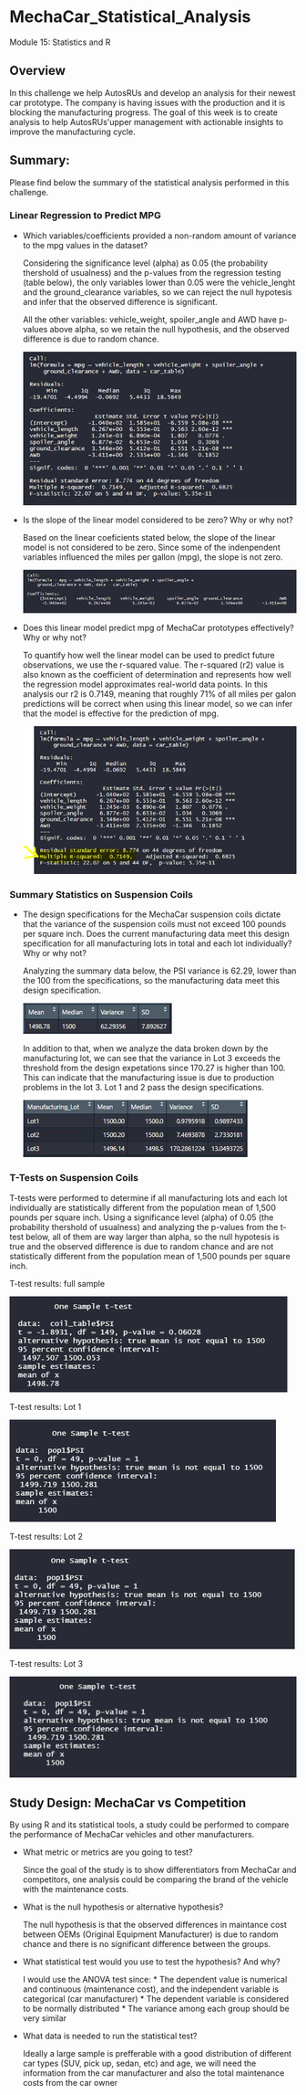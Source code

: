 # MechaCar_Statistical_Analysis
Module 15: Statistics and R

## Overview
In this challenge we help AutosRUs and develop an analysis for their newest car prototype. The company is having issues with the production and it is blocking the manufacturing progress. 
The goal of this week is to create analysis to help AutosRUs'upper management with actionable insights to improve the manufacturing cycle. 

## Summary:
Please find below the summary of the statistical analysis performed in this challenge. 

### Linear Regression to Predict MPG
 
* Which variables/coefficients provided a non-random amount of variance to the mpg values in the dataset?
    
    Considering the significance level (alpha) as 0.05 (the probability thershold of usualness) and the p-values from the regression testing (table below), the only variables lower than 0.05 were the vehicle_lenght and the ground_clearance variables, so we can reject the null hypotesis and infer that the observed difference is significant.

    All the other variables: vehicle_weight, spoiler_angle and AWD have p-values above alpha, so we retain the null hypothesis, and the observed difference is due to random chance. 

    ![ScreenShot](https://github.com/liviamiyabara/MechaCar_Statistical_Analysis/blob/main/Resources/linear_regression_summary_stats.JPG)

* Is the slope of the linear model considered to be zero? Why or why not?

    Based on the linear coeficients stated below, the slope of the linear model is not considered to be zero. Since some of the indenpendent variables influenced the miles per gallon (mpg), the slope is not zero.

    ![ScreenShot](https://github.com/liviamiyabara/MechaCar_Statistical_Analysis/blob/main/Resources/linear_regression.JPG)

* Does this linear model predict mpg of MechaCar prototypes effectively? Why or why not?

    To quantify how well the linear model can be used to predict future observations, we use the r-squared value. The r-squared (r2) value is also known as the coefficient of determination and represents how well the regression model approximates real-world data points. In this analysis our r2 is 0.7149, meaning that roughly 71% of all miles per galon predictions will be correct when using this linear model, so we can infer that the model is effective for the prediction of mpg. 

    ![ScreenShot](https://github.com/liviamiyabara/MechaCar_Statistical_Analysis/blob/main/Resources/linear_regression_summary_stats_r2.JPG)

### Summary Statistics on Suspension Coils

* The design specifications for the MechaCar suspension coils dictate that the variance of the suspension coils must not exceed 100 pounds per square inch. Does the current manufacturing data meet this design specification for all manufacturing lots in total and each lot individually? Why or why not?

    Analyzing the summary data below, the PSI variance is 62.29, lower than the 100 from the specifications, so the manufacturing data meet this design specification.

    ![ScreenShot](https://github.com/liviamiyabara/MechaCar_Statistical_Analysis/blob/main/Resources/total_summary.JPG)

    In addition to that, when we analyze the data broken down by the manufacturing lot, we can see that the variance in Lot 3 exceeds the threshold from the design expetations since 170.27 is higher than 100. 
    This can indicate that the manufacturing issue is due to production problems in the lot 3. Lot 1 and 2 pass the design specifications. 

    ![ScreenShot](https://github.com/liviamiyabara/MechaCar_Statistical_Analysis/blob/main/Resources/lot_summary.JPG)
    
### T-Tests on Suspension Coils

T-tests were performed to determine if all manufacturing lots and each lot individually are statistically different from the population mean of 1,500 pounds per square inch.
Using a significance level (alpha) of 0.05 (the probability thershold of usualness) and analyzing the p-values from the t-test below, all of them are way larger than alpha, so the null hypotesis is true and the observed difference is due to random chance and are not statistically different from the population mean of 1,500 pounds per square inch.

T-test results: full sample

![ScreenShot](https://github.com/liviamiyabara/MechaCar_Statistical_Analysis/blob/main/Resources/t_test_full_sample.JPG)

T-test results: Lot 1

![ScreenShot](https://github.com/liviamiyabara/MechaCar_Statistical_Analysis/blob/main/Resources/t_test_lot1.JPG)

T-test results: Lot 2

![ScreenShot](https://github.com/liviamiyabara/MechaCar_Statistical_Analysis/blob/main/Resources/t_test_lot2.JPG)

T-test results: Lot 3

![ScreenShot](https://github.com/liviamiyabara/MechaCar_Statistical_Analysis/blob/main/Resources/t_test_lot3.JPG)

## Study Design: MechaCar vs Competition

By using R and its statistical tools, a study could be performed to compare the performance of MechaCar vehicles and other manufacturers. 

* What metric or metrics are you going to test?

    Since the goal of the study is to show differentiators from MechaCar and competitors, one analysis could be comparing the brand of the vehicle with the maintenance costs.

* What is the null hypothesis or alternative hypothesis?

    The null hypothesis is that the observed differences in maintance cost between OEMs (Original Equipment Manufacturer) is due to random chance and there is no significant difference between the groups.

* What statistical test would you use to test the hypothesis? And why?

    I would use the ANOVA test since:
      * The dependent value is numerical and continuous (maintenance cost), and the independent variable is categorical (car manufacturer)
      * The dependent variable is considered to be normally distributed
      * The variance among each group should be very similar

* What data is needed to run the statistical test?
    
    Ideally a large sample is prefferable with a good distribution of different car types (SUV, pick up, sedan, etc) and age, we will need the information from the car manufacturer and also the total maintenance costs from the car owner 